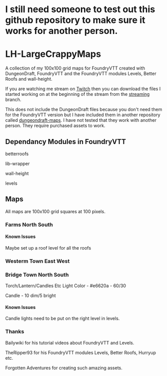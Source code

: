 # I still need someone to test out this github repository to make sure it works for another person.

# LH-LargeCrappyMaps

A collection of my 100x100 grid maps for FoundryVTT created with DungeonDraft, FoundryVTT and the FoundryVTT modules Levels, Better Roofs and wall-height.

If you are watching me stream on [Twitch](https://www.twitch.tv/lordhaywire) then you can download the files I started working on at the beginning of the stream from the [streaming](https://github.com/lordhaywire/lh-largecrappymaps/tree/streaming) branch.

This does not include the DungeonDraft files because you don't need them for the FoundryVTT version but I have included them in another repository called [dungeondraft-maps](https://github.com/lordhaywire/dungeondraft-maps).  I have not tested that they work with another person.  They require purchased assets to work.

## Dependancy Modules in FoundryVTT

betterroofs

lib-wrapper

wall-height

levels

## Maps

All maps are 100x100 grid squares at 100 pixels.

### Farms North South

#### Known Issues

Maybe set up a roof level for all the roofs

### Westerm Town East West

### Bridge Town North South

Torch/Lantern/Candles Etc Light Color - #e6620a - 60/30

Candle - 10 dim/5 bright

#### Known Issues

Candle lights need to be put on the right level in levels.

### Thanks

Bailywiki for his tutorial videos about FoundryVTT and Levels.

TheRipper93 for his FoundryVTT modules Levels, Better Roofs, Hurryup etc.

Forgotten Adventures for creating such amazing assets.